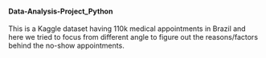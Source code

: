#### Data-Analysis-Project_Python
This is a Kaggle dataset having 110k medical appointments in Brazil and here we tried to focus from different angle to figure out the reasons/factors behind the no-show appointments.
